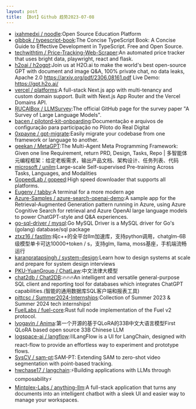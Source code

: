 ```yaml
---
layout: post
title: 【Bot】Github 趋势2023-07-08
---
```


* [ixahmedxi / noodle](https://github.com/ixahmedxi/noodle):Open Source Education Platform
* [gibbok / typescript-book](https://github.com/gibbok/typescript-book):The Concise TypeScript Book: A Concise Guide to Effective Development in TypeScript. Free and Open Source.
* [techwithtim / Price-Tracking-Web-Scraper](https://github.com/techwithtim/Price-Tracking-Web-Scraper):An automated price tracker that uses bright data, playwright, react and flask.
* [h2oai / h2ogpt](https://github.com/h2oai/h2ogpt):Join us at H2O.ai to make the world's best open-source GPT with document and image Q&A, 100% private chat, no data leaks, Apache 2.0 https://arxiv.org/pdf/2306.08161.pdf Live Demo: https://gpt.h2o.ai/
* [vercel / platforms](https://github.com/vercel/platforms):A full-stack Next.js app with multi-tenancy and custom domain support. Built with Next.js App Router and the Vercel Domains API.
* [RUCAIBox / LLMSurvey](https://github.com/RUCAIBox/LLMSurvey):The official GitHub page for the survey paper "A Survey of Large Language Models".
* [bacen / pilotord-kit-onboarding](https://github.com/bacen/pilotord-kit-onboarding):Documentação e arquivos de configuração para participação no Piloto do Real Digital
* [0xpayne / gpt-migrate](https://github.com/0xpayne/gpt-migrate):Easily migrate your codebase from one framework or language to another.
* [geekan / MetaGPT](https://github.com/geekan/MetaGPT):The Multi-Agent Meta Programming Framework: Given one line Requirement, return PRD, Design, Tasks, Repo | 多智能体元编程框架：给定老板需求，输出产品文档、架构设计、任务列表、代码
* [microsoft / unilm](https://github.com/microsoft/unilm):Large-scale Self-supervised Pre-training Across Tasks, Languages, and Modalities
* [GopeedLab / gopeed](https://github.com/GopeedLab/gopeed):High speed downloader that supports all platforms.
* [Eugeny / tabby](https://github.com/Eugeny/tabby):A terminal for a more modern age
* [Azure-Samples / azure-search-openai-demo](https://github.com/Azure-Samples/azure-search-openai-demo):A sample app for the Retrieval-Augmented Generation pattern running in Azure, using Azure Cognitive Search for retrieval and Azure OpenAI large language models to power ChatGPT-style and Q&A experiences.
* [go-sql-driver / mysql](https://github.com/go-sql-driver/mysql):Go MySQL Driver is a MySQL driver for Go's (golang) database/sql package
* [ztxz16 / fastllm](https://github.com/ztxz16/fastllm):纯c++的全平台llm加速库，支持python调用，chatglm-6B级模型单卡可达10000+token / s，支持glm, llama, moss基座，手机端流畅运行
* [karanpratapsingh / system-design](https://github.com/karanpratapsingh/system-design):Learn how to design systems at scale and prepare for system design interviews
* [PKU-YuanGroup / ChatLaw](https://github.com/PKU-YuanGroup/ChatLaw):中文法律大模型
* [chat2db / Chat2DB](https://github.com/chat2db/Chat2DB):🔥🔥🔥An intelligent and versatile general-purpose SQL client and reporting tool for databases which integrates ChatGPT capabilities.(智能的通用数据库SQL客户端和报表工具)
* [pittcsc / Summer2024-Internships](https://github.com/pittcsc/Summer2024-Internships):Collection of Summer 2023 & Summer 2024 tech internships!
* [FuelLabs / fuel-core](https://github.com/FuelLabs/fuel-core):Rust full node implementation of the Fuel v2 protocol.
* [lyogavin / Anima](https://github.com/lyogavin/Anima):第一个开源的基于QLoRA的33B中文大语言模型First QLoRA based open source 33B Chinese LLM
* [logspace-ai / langflow](https://github.com/logspace-ai/langflow):⛓️LangFlow is a UI for LangChain, designed with react-flow to provide an effortless way to experiment and prototype flows.
* [SysCV / sam-pt](https://github.com/SysCV/sam-pt):SAM-PT: Extending SAM to zero-shot video segmentation with point-based tracking.
* [hwchase17 / langchain](https://github.com/hwchase17/langchain):⚡Building applications with LLMs through composability⚡
* [Mintplex-Labs / anything-llm](https://github.com/Mintplex-Labs/anything-llm):A full-stack application that turns any documents into an intelligent chatbot with a sleek UI and easier way to manage your workspaces.
